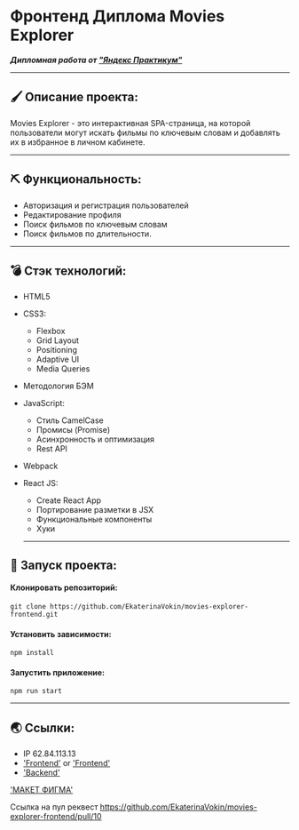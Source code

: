 # Фронтенд Диплома Movies Explorer

***Дипломная работа от ["Яндекс Практикум"](https://practicum.yandex.ru/web/)***

----
## 🖌 Описание проекта:
Movies Explorer - это интерактивная SPA-страница, на которой пользователи могут искать фильмы по ключевым словам и добавлять их в избранное в личном кабинете.

----
## ⛏ Функциональность: 
* Авторизация и регистрация пользователей
* Редактирование профиля
* Поиск фильмов по ключевым словам
* Поиск фильмов по длительности.

----
## 💣 Стэк технологий:
* HTML5
* CSS3:
  + Flexbox
  + Grid Layout
  + Positioning
  + Adaptive UI
  + Media Queries
* Методология БЭМ
* JavaScript:
  + Стиль CamelCase
  + Промисы (Promise)
  + Асинхронность и оптимизация
  + Rest API
* Webpack
* React JS:
  + Create React App
  + Портирование разметки в JSX
  + Функциональные компоненты
  + Хуки

  ----
## 🚀 Запуск проекта:

#### Клонировать репозиторий:
```
git clone https://github.com/EkaterinaVokin/movies-explorer-frontend.git
```
#### Установить зависимости:

```
npm install
```
#### Запустить приложение:

```
npm run start
```

  ----
  ## 🌏 Ссылки:
* IP 62.84.113.13
* ['Frontend'](https://movies.project.nomoredomains.club) or      ['Frontend'](http://movies.project.nomoredomains.club)
* ['Backend'](https://api.movies.project.nomoredomains.club)

['МАКЕТ ФИГМА'](https://disk.yandex.ru/d/gW52llmURsHwMQ)

Ссылка на пул реквест https://github.com/EkaterinaVokin/movies-explorer-frontend/pull/10

